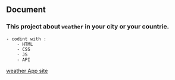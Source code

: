## Document

### This project about `weather` in your city or your countrie.

```
- codint with :
    - HTML
    - CSS
    - JS
    - API
```

[weather App site ](https://kosar-ahd.github.io/weatherApp/)
